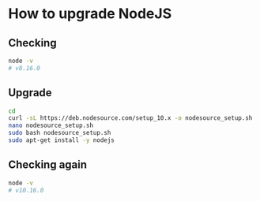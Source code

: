 # How to upgrade NodeJS

## Checking

```bash
node -v
# v8.16.0
```

## Upgrade

```bash
cd
curl -sL https://deb.nodesource.com/setup_10.x -o nodesource_setup.sh
nano nodesource_setup.sh
sudo bash nodesource_setup.sh
sudo apt-get install -y nodejs
```

## Checking again

```bash
node -v
# v10.16.0
```
